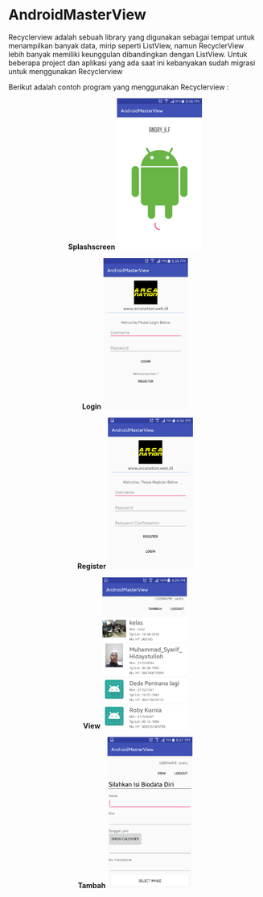 # AndroidMasterView

Recyclerview adalah sebuah library yang digunakan sebagai tempat untuk menampilkan banyak data, mirip seperti ListView, namun RecyclerView lebih banyak memiliki keunggulan dibandingkan dengan ListView. Untuk beberapa project dan aplikasi yang ada saat ini kebanyakan sudah migrasi untuk menggunakan Recyclerview

Berikut adalah contoh program yang menggunakan Recyclerview :


<p align="center">
  <b>Splashscreen</b>
<img src="https://github.com/arcanavi/AndroidMasterView/blob/master/splashscreen.png" widht="450" height="300" />   
</p>


<p align="center">
  <b>Login</b>
<img src="https://github.com/arcanavi/AndroidMasterView/blob/master/login.png" widht="450" height="300" />   
</p>


<p align="center">
  <b>Register</b>
<img src="https://github.com/arcanavi/AndroidMasterView/blob/master/register.png" widht="450" height="300" />   
</p>

<p align="center">
  <b>View</b>
<img src="https://github.com/arcanavi/AndroidMasterView/blob/master/view.png" widht="450" height="300" />   
</p>

<p align="center">
  <b>Tambah</b>
<img src="https://github.com/arcanavi/AndroidMasterView/blob/master/tambah.png" widht="450" height="300" />   
</p>

